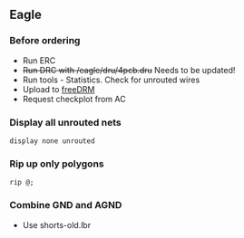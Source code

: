 ## Eagle

### Before ordering
* Run ERC
* ~~Run DRC with /eagle/dru/4pcb.dru~~ Needs to be updated!
* Run tools - Statistics. Check for unrouted wires
* Upload to [freeDRM](https://www.freedfm.com)
* Request checkplot from AC

### Display all unrouted nets
`display none unrouted`

### Rip up only polygons
`rip @;`


### Combine GND and AGND
* Use shorts-old.lbr